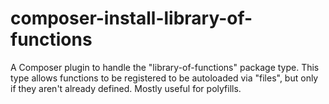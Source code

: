 # composer-install-library-of-functions
A Composer plugin to handle the "library-of-functions" package type. This type allows functions to be registered to be autoloaded via "files", but only if they aren't already defined. Mostly useful for polyfills.
